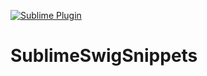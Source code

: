 [![Sublime Plugin][sublime-image]][sublime-url]

# SublimeSwigSnippets

[sublime-image]: https://img.shields.io/badge/sublime-plugin-brightgreen.svg
[sublime-url]: https://packagecontrol.io/
